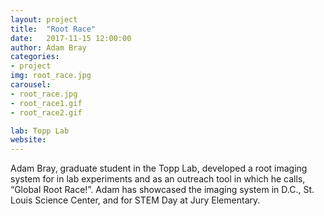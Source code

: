 ```yaml
---
layout: project
title:  "Root Race"
date:   2017-11-15 12:00:00
author: Adam Bray
categories:
- project
img: root_race.jpg
carousel:
- root_race.jpg
- root_race1.gif
- root_race2.gif

lab: Topp Lab
website: 
---
```


Adam Bray, graduate student in the Topp Lab, developed a root imaging system for in lab 
experiments and as an outreach tool in which he calls, “Global Root Race!”. Adam has 
showcased the imaging system in D.C., St. Louis Science Center, and for STEM Day at 
Jury Elementary. 


